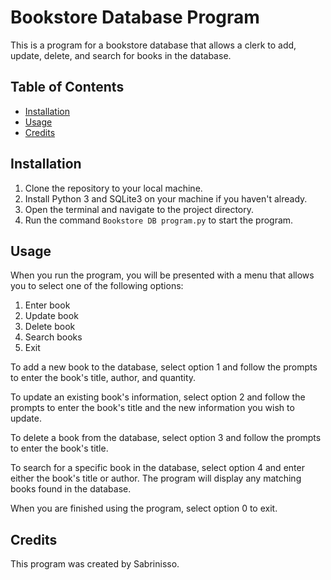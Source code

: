 # Bookstore Database Program

This is a program for a bookstore database that allows a clerk to add, update, delete, and search for books in the database.

## Table of Contents

- [Installation](#installation)
- [Usage](#usage)
- [Credits](#credits)

## Installation

1. Clone the repository to your local machine.
2. Install Python 3 and SQLite3 on your machine if you haven't already.
3. Open the terminal and navigate to the project directory.
4. Run the command `Bookstore DB program.py` to start the program.

## Usage

When you run the program, you will be presented with a menu that allows you to select one of the following options:

1. Enter book
2. Update book
3. Delete book
4. Search books
0. Exit

To add a new book to the database, select option 1 and follow the prompts to enter the book's title, author, and quantity.

To update an existing book's information, select option 2 and follow the prompts to enter the book's title and the new information you wish to update.

To delete a book from the database, select option 3 and follow the prompts to enter the book's title.

To search for a specific book in the database, select option 4 and enter either the book's title or author. The program will display any matching books found in the database.

When you are finished using the program, select option 0 to exit.

## Credits

This program was created by Sabrinisso.
